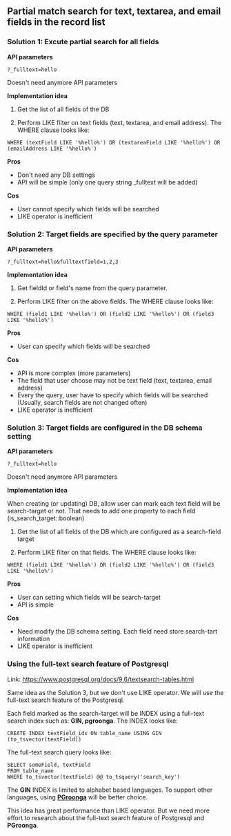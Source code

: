 ## Partial match search for text, textarea, and email fields in the record list

### Solution 1: Excute partial search for all fields

**API parameters**

```
?_fulltext=hello
```

Doesn't need anymore API parameters

**Implementation idea**

1. Get the list of all fields of the DB

2. Perform LIKE filter on text fields (text, textarea, and email address). The WHERE clause looks like:

```
WHERE (textField LIKE '%hello%') OR (textareaField LIKE '%hello%') OR (emailAddress LIKE '%hello%')
```

**Pros**
* Don't need any DB settings
* API will be simple (only one query string _fulltext will be added)

**Cos**
* User cannot specify which fields will be searched
* LIKE operator is inefficient

### Solution 2: Target fields are specified by the query parameter

**API parameters**

```
?_fulltext=hello&fulltextfield=1,2,3
```

**Implementation idea**

1. Get fieldId or field's name from the query parameter.

2. Perform LIKE filter on the above fields. The WHERE clause looks like:

```
WHERE (field1 LIKE '%hello%') OR (field2 LIKE '%hello%') OR (field3 LIKE '%hello%')
```

**Pros**
* User can specify which fields will be searched

**Cos**
* API is more complex (more parameters)
* The field that user choose may not be text field (text, textarea, email address)
* Every the query, user have to specify which fields will be searched (Usually, search fields are not changed often)
* LIKE operator is inefficient

### Solution 3: Target fields are configured in the DB schema setting

**API parameters**

```
?_fulltext=hello
```

Doesn't need anymore API parameters

**Implementation idea**

When creating (or updating) DB, allow user can mark each text field will be search-target or not. That needs to add one property to each field (is_search_target::boolean)

1. Get the list of all fields of the DB which are configured as a search-field target

2. Perform LIKE filter on that fields. The WHERE clause looks like:

```
WHERE (field1 LIKE '%hello%') OR (field2 LIKE '%hello%') OR (field3 LIKE '%hello%')
```

**Pros**
* User can setting which fields will be search-target
* API is simple

**Cos**
* Need modify the DB schema setting. Each field need store search-tart information
* LIKE operator is inefficient

### Using the full-text search feature of Postgresql

Link: https://www.postgresql.org/docs/9.6/textsearch-tables.html

Same idea as the Solution 3, but we don't use LIKE operator. We will use the full-text search feature of the Postgresql.

Each field marked as the search-target will be INDEX using a full-text search index such as: **GIN, pgroonga**. The INDEX looks like:

```
CREATE INDEX textField_idx ON table_name USING GIN (to_tsvector(textField))
```

The full-text search query looks like:

```
SELECT someField, textField
FROM table_name
WHERE to_tsvector(textField) @@ to_tsquery('search_key')
```

The **GIN** INDEX is limited to alphabet based languages. To support other languages, using **[PGroonga](https://pgroonga.github.io/overview/)** will be better choice.

This idea has great performance than LIKE operator. But we need more effort to research about the full-text search feature of Postgresql and **PGroonga**.
